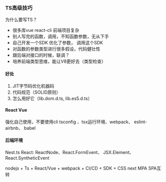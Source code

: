 ### TS高级技巧

为什么要写TS？

- 很多库vue react-cli 前端项目复杂
- 别人写完的函数，调用，不知函数参数，无从下手
- 自己开发一个SDK 优化了参数， 调用这个SDK
- 对函数的参数类型进行很多假设，代码健壮性
- 跟后端对接口的时候，联调？
- 培养前端类型思维，能让V8更好去（类型检查）
#### 好处
1. JIT字节码优化机器码
2. 代码规范（SOLID原则）
3. 怎么用好它（lib.dom.d.ts, lib.es5.d.ts）

#### React Vue
强化自己使用，不要使用cli
tsconfig 、tsx运行环境、webpack、 eslint-airbnb、 babel

#### 后端环境
Nest.ts
React: ReactNode、React.FormEvent<HTMLInputElement>、 JSX.Element、 React.SyntheticEvent


nodejs + Ts + React/Vue + webpack + CI/CD + SDK + CSS next   MPA SPA互转